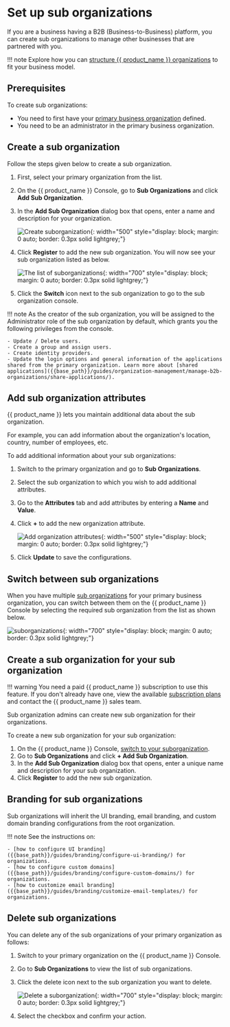 # Set up sub organizations

If you are a business having a B2B (Business-to-Business) platform, you can create sub organizations to manage other businesses that are partnered with you.

!!! note
    Explore how you can [structure {{ product_name }} organizations]({{base_path}}/guides/organization-management/) to fit your business model.

## Prerequisites

To create sub organizations:

- You need to first have your [primary business organization]({{base_path}}/guides/organization-management/manage-organizations/) defined.
- You need to be an administrator in the primary business organization.

## Create a sub organization

Follow the steps given below to create a sub organization.

1. First, select your primary organization from the list.
2. On the {{ product_name }} Console, go to **Sub Organizations** and click **Add Sub Organization**.
3. In the **Add Sub Organization** dialog box that opens, enter a name and description for your organization.

    ![Create suborganization]({{base_path}}/assets/img/guides/organization/manage-organizations/add-suborganization.png){: width="500" style="display: block; margin: 0 auto; border: 0.3px solid lightgrey;"}

4. Click **Register** to add the new sub organization. You will now see your sub organization listed as below.

    ![The list of suborganizations]({{base_path}}/assets/img/guides/organization/manage-organizations/sub-organization-list.png){: width="700" style="display: block; margin: 0 auto; border: 0.3px solid lightgrey;"}

5. Click the **Switch** icon next to the sub organization to go to the sub organization console.

!!! note
    As the creator of the sub organization, you will be assigned to the Administrator role of the sub organization by default, which grants you the following privileges from the console.

    - Update / Delete users.
    - Create a group and assign users.
    - Create identity providers.
    - Update the login options and general information of the applications shared from the primary organization. Learn more about [shared applications]({{base_path}}/guides/organization-management/manage-b2b-organizations/share-applications/).

## Add sub organization attributes

{{ product_name }} lets you maintain additional data about the sub organization.

For example, you can add information about the organization's location, country, number of employees, etc.

To add additional information about your sub organizations:

1. Switch to the primary organization and go to **Sub Organizations**.
2. Select the sub organization to which you wish to add additional attributes.
3. Go to the **Attributes** tab and add attributes by entering a **Name** and **Value**.
4. Click **+** to add the new organization attribute.

    ![Add organization attributes]({{base_path}}/assets/img/guides/organization/manage-organizations/add-organization-attributes.png){: width="500" style="display: block; margin: 0 auto; border: 0.3px solid lightgrey;"}

5. Click **Update** to save the configurations.

## Switch between sub organizations

When you have multiple [sub organizations]({{base_path}}/guides/organization-management/manage-b2b-organizations/manage-suborganizations/) for your primary business organization, you can switch between them on the {{ product_name }} Console by selecting the required sub organization from the list as shown below.

![suborganizations]({{base_path}}/assets/img/guides/organization/manage-organizations/sub-organizations.png){: width="700" style="display: block; margin: 0 auto; border: 0.3px solid lightgrey;"}


## Create a sub organization for your sub organization

!!! warning
    You need a paid {{ product_name }} subscription to use this feature. If you don't already have one, view the available [subscription plans](https://wso2.com/asgardeo/pricing/) and contact the {{ product_name }} sales team.

Sub organization admins can create new sub organization for their organizations.

To create a new sub organization for your sub organization:

1. On the {{ product_name }} Console, [switch to your suborganization](#switch-between-sub-organizations).
2. Go to **Sub Organizations** and click **+ Add Sub Organization**.
3. In the **Add Sub Organization** dialog box that opens, enter a unique name and description for your sub organization.
4. Click **Register** to add the new sub organization.

## Branding for sub organizations

Sub organizations will inherit the UI branding, email branding, and custom domain branding configurations from the root organization.

!!! note
    See the instructions on:

    - [how to configure UI branding]({{base_path}}/guides/branding/configure-ui-branding/) for organizations.
    - [how to configure custom domains]({{base_path}}/guides/branding/configure-custom-domains/) for organizations.
    - [how to customize email branding]({{base_path}}/guides/branding/customize-email-templates/) for organizations.

## Delete sub organizations

You can delete any of the sub organizations of your primary organization as follows:

1. Switch to your primary organization on the {{ product_name }} Console.
2. Go to **Sub Organizations** to view the list of sub organizations.
3. Click the delete icon next to the sub organization you want to delete.

    ![Delete a suborganization]({{base_path}}/assets/img/guides/organization/manage-organizations/delete-suborganization.png){: width="700" style="display: block; margin: 0 auto; border: 0.3px solid lightgrey;"}

4. Select the checkbox and confirm your action.
